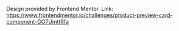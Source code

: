 Design provided by Frontend Mentor.
Link: https://www.frontendmentor.io/challenges/product-preview-card-component-GO7UmttRfa
